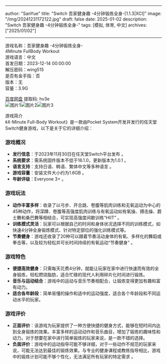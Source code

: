 
---
author: "SanYue"
title: "Switch 吾家健身趣 -4分钟锻炼全身-[1.1.3|XCI]"
image: "/img/20241231172122.jpg"
draft: false
date: 2025-01-02
description: "Switch 吾家健身趣 -4分钟锻炼全身-"
tags: [模拟, 体育, 中文]
archives: ["2025/01/02"]

---

游戏名称：吾家健身趣 -4分钟锻炼全身-   
4Minute FullBody Workout    
游戏语言：中文  
首发日期：2023-12-14 00:00:00  
解压密码：wing515  
是否有金手指：否  
版本：无   
容量：3.9G

[百度网盘](https://pan.baidu.com/s/1DqIHmO-E_j64qPWIvi0WNQ) 提取码: hv3e  
![图片1](/img/002200.jpg)![图片2](/img/631b8a.jpg)![图片3](/img/9e7ec9.jpg)  

游戏简介  
《4-Minute Full-Body Workout》是一款由Pocket System开发并发行的任天堂Switch健身游戏，以下是关于它的详细介绍：

### 游戏概况
- **发行信息**：于2023年11月30日在任天堂Switch平台发布 。
- **系统要求**：需系统固件版本不低于16.1.0，更新版本为1.0.1 。
- **语言支持**：支持日语、韩语、繁体中文等多种语言 。
- **游戏容量**：安装文件大小约为1.6GB 。
- **年龄评级**：Everyone 3+ 。

### 游戏玩法
- **动作丰富多样**：收录了以弓步、开合跳、卷腹等肌肉训练和无氧运动为中心的45种动作，将深蹲、卷腹等高强度肌肉训练与有氧运动如有氧操、搏击操、爵士舞和桑巴舞等相结合，可实现高强度间歇训练“HIIT” 。
- **训练模式灵活**：玩家可以根据自己的时间和身体状况选择不同的训练模式，如快速4分钟全身锻炼模式、针对特定部位的强化训练模式等。
- **节奏健身**：游戏还收录了20种可以跟着节奏活动身体的有氧、多样化的舞蹈或拳击等，以及较为轻松并可长时间持续的有氧运动“节奏健身” 。

### 游戏特色
- **便捷高效健身**：只需每天花费4分钟，就能让玩家在家中进行快速而有效的全身锻炼，轻松燃烧脂肪，适合忙碌的现代人利用碎片化时间进行锻炼。
- **音乐与运动结合**：游戏中的运动与音乐节奏相配合，让锻炼变得更加有趣和富有动力。
- **适合各年龄段**：简单易懂的操作和适中的运动强度，适合各个年龄段和不同运动水平的玩家。

### 游戏评价
- **正面评价**：该游戏为玩家提供了一种方便快捷的健身方式，能够在短时间内达到全身锻炼的效果。丰富多样的运动动作和音乐曲目，增加了锻炼的趣味性和动力。对于想要在家中进行简单锻炼的玩家来说，是一款不错的选择。
- **负面评价**：游戏中的运动指导可能不够详细，对于一些动作不规范的玩家来说，可能无法达到最佳的锻炼效果。与专业的健身课程或教练指导相比，游戏中的锻炼计划可能不够个性化，无法满足所有玩家的特定需求 。
